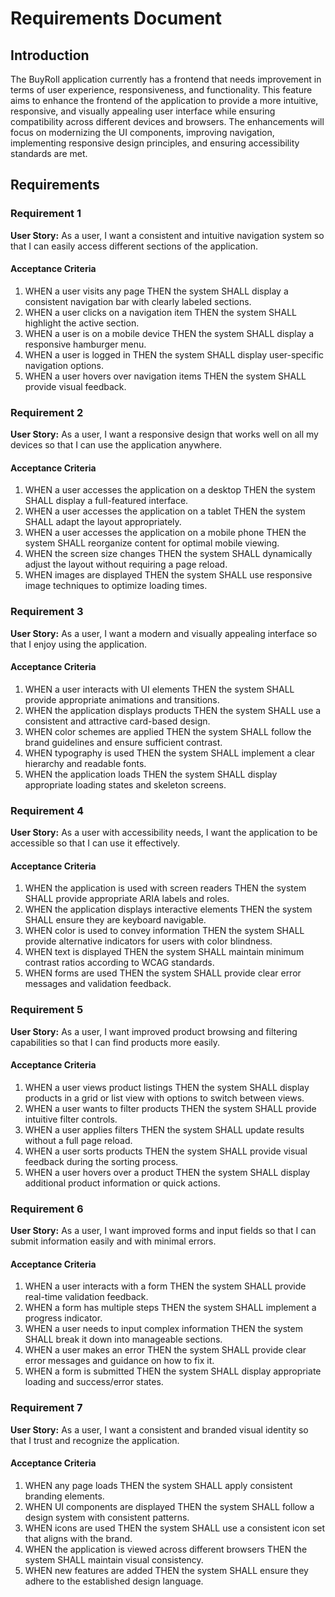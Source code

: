 # Requirements Document

## Introduction

The BuyRoll application currently has a frontend that needs improvement in terms of user experience, responsiveness, and functionality. This feature aims to enhance the frontend of the application to provide a more intuitive, responsive, and visually appealing user interface while ensuring compatibility across different devices and browsers. The enhancements will focus on modernizing the UI components, improving navigation, implementing responsive design principles, and ensuring accessibility standards are met.

## Requirements

### Requirement 1

**User Story:** As a user, I want a consistent and intuitive navigation system so that I can easily access different sections of the application.

#### Acceptance Criteria

1. WHEN a user visits any page THEN the system SHALL display a consistent navigation bar with clearly labeled sections.
2. WHEN a user clicks on a navigation item THEN the system SHALL highlight the active section.
3. WHEN a user is on a mobile device THEN the system SHALL display a responsive hamburger menu.
4. WHEN a user is logged in THEN the system SHALL display user-specific navigation options.
5. WHEN a user hovers over navigation items THEN the system SHALL provide visual feedback.

### Requirement 2

**User Story:** As a user, I want a responsive design that works well on all my devices so that I can use the application anywhere.

#### Acceptance Criteria

1. WHEN a user accesses the application on a desktop THEN the system SHALL display a full-featured interface.
2. WHEN a user accesses the application on a tablet THEN the system SHALL adapt the layout appropriately.
3. WHEN a user accesses the application on a mobile phone THEN the system SHALL reorganize content for optimal mobile viewing.
4. WHEN the screen size changes THEN the system SHALL dynamically adjust the layout without requiring a page reload.
5. WHEN images are displayed THEN the system SHALL use responsive image techniques to optimize loading times.

### Requirement 3

**User Story:** As a user, I want a modern and visually appealing interface so that I enjoy using the application.

#### Acceptance Criteria

1. WHEN a user interacts with UI elements THEN the system SHALL provide appropriate animations and transitions.
2. WHEN the application displays products THEN the system SHALL use a consistent and attractive card-based design.
3. WHEN color schemes are applied THEN the system SHALL follow the brand guidelines and ensure sufficient contrast.
4. WHEN typography is used THEN the system SHALL implement a clear hierarchy and readable fonts.
5. WHEN the application loads THEN the system SHALL display appropriate loading states and skeleton screens.

### Requirement 4

**User Story:** As a user with accessibility needs, I want the application to be accessible so that I can use it effectively.

#### Acceptance Criteria

1. WHEN the application is used with screen readers THEN the system SHALL provide appropriate ARIA labels and roles.
2. WHEN the application displays interactive elements THEN the system SHALL ensure they are keyboard navigable.
3. WHEN color is used to convey information THEN the system SHALL provide alternative indicators for users with color blindness.
4. WHEN text is displayed THEN the system SHALL maintain minimum contrast ratios according to WCAG standards.
5. WHEN forms are used THEN the system SHALL provide clear error messages and validation feedback.

### Requirement 5

**User Story:** As a user, I want improved product browsing and filtering capabilities so that I can find products more easily.

#### Acceptance Criteria

1. WHEN a user views product listings THEN the system SHALL display products in a grid or list view with options to switch between views.
2. WHEN a user wants to filter products THEN the system SHALL provide intuitive filter controls.
3. WHEN a user applies filters THEN the system SHALL update results without a full page reload.
4. WHEN a user sorts products THEN the system SHALL provide visual feedback during the sorting process.
5. WHEN a user hovers over a product THEN the system SHALL display additional product information or quick actions.

### Requirement 6

**User Story:** As a user, I want improved forms and input fields so that I can submit information easily and with minimal errors.

#### Acceptance Criteria

1. WHEN a user interacts with a form THEN the system SHALL provide real-time validation feedback.
2. WHEN a form has multiple steps THEN the system SHALL implement a progress indicator.
3. WHEN a user needs to input complex information THEN the system SHALL break it down into manageable sections.
4. WHEN a user makes an error THEN the system SHALL provide clear error messages and guidance on how to fix it.
5. WHEN a form is submitted THEN the system SHALL display appropriate loading and success/error states.

### Requirement 7

**User Story:** As a user, I want a consistent and branded visual identity so that I trust and recognize the application.

#### Acceptance Criteria

1. WHEN any page loads THEN the system SHALL apply consistent branding elements.
2. WHEN UI components are displayed THEN the system SHALL follow a design system with consistent patterns.
3. WHEN icons are used THEN the system SHALL use a consistent icon set that aligns with the brand.
4. WHEN the application is viewed across different browsers THEN the system SHALL maintain visual consistency.
5. WHEN new features are added THEN the system SHALL ensure they adhere to the established design language.